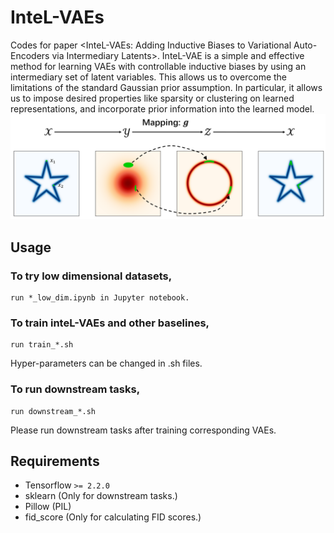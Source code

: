 # InteL-VAEs
Codes for paper &lt;InteL-VAEs: Adding Inductive Biases to Variational Auto-Encoders via Intermediary Latents>. InteL-VAE is a simple and effective method for learning VAEs with controllable inductive biases by using an intermediary set of latent variables. This allows us to overcome the limitations of the standard Gaussian prior assumption. In particular, it allows us to impose desired properties like sparsity or clustering on learned representations, and incorporate prior information into the learned model.
![Model Graph](https://github.com/NingMiao/InteL-VAEs/blob/main/model.png)

## Usage
### To try low dimensional datasets, 
	run *_low_dim.ipynb in Jupyter notebook.
### To train inteL-VAEs and other baselines,
	run train_*.sh 
Hyper-parameters can be changed in .sh files.
### To run downstream tasks,
	run downstream_*.sh
Please run downstream tasks after training corresponding VAEs.

## Requirements
 - Tensorflow `>= 2.2.0`
 - sklearn (Only for downstream tasks.)
 - Pillow (PIL)
 - fid_score (Only for calculating FID scores.)
